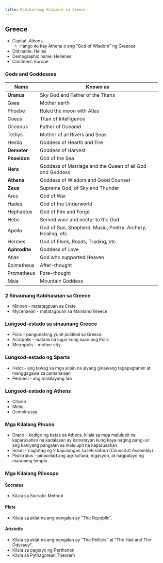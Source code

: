 ```yaml
---
title: Kabihasnang Klasikal sa Greece
---
```


## Greece

- Capital: Athens
  - Hango ito kay Athena o ang "God of Wisdom" ng Greecee
- Old name: Hellas
- Demographic name: Hellenes
- Continent: Europe

### Gods and Goddesses

| Name          | Known as                                                    |
| ------------- | ----------------------------------------------------------- |
| **Uranus**    | Sky God and Father of the Titans                            |
| Gaea          | Mother earth                                                |
| Phoebe        | Ruled the moon with Atlas                                   |
| Coeus         | Titan of Intelligence                                       |
| Oceanus       | Father of Oceanid                                           |
| Tethys        | Mother of all Rivers and Seas                               |
| Hestia        | Goddess of Hearth and Fire                                  |
| **Demeter**   | Goddess of Harvest                                          |
| **Poseidon**  | God of the Sea                                              |
| **Hera**      | Goddess of Marriage and the Queen of all God and Goddess    |
| **Athena**    | Goddess of Wisdom and Good Counsel                          |
| **Zeus**      | Supreme God, of Sky and Thunder                             |
| Ares          | God of War                                                  |
| Hades         | God of the Underworld                                       |
| Hephaetus     | God of Fire and Forge                                       |
| Hebe          | Served wine and nectar to the God                           |
| Apollo        | God of Sun, Shepherd, Music, Poetry, Archery, Healing, etc. |
| Hermes        | God of Flock, Roads, Trading, etc.                          |
| **Aphrodite** | Goddess of Love                                             |
| Atlas         | God who supported Heaven                                    |
| Epimetheus    | After-thought                                               |
| Prometheus    | Fore-thought                                                |
| Maia          | Mountain Goddess                                            |

### 2 Sinaunang Kabihasnan sa Greece

- Minoan - matatagpuan sa Crete
- Mycenaean - matatagpuan sa Mainland Greece

### Lungsod-estado sa sinaunang Greece

- Polis - pangunahing yunit politikal sa Greece
- Acropolis - mataas na lugar kung saan ang Polis
- Metropolis - mother city

### Lungsod-estado ng Sparta

- Helot - ang tawag sa mga alipin na siyang ginawang tagapagtanim at manggagawa sa pamahalaan 
- Perioeci - ang malalayang tao

### Lungsod-estado ng Athens

- Citizen
- Metic
- Demokrasya

### Mga Kilalang Pinuno

- Draco - kodigo ng batas sa Athens, kilala sa mga malulupit na kaparusahan na kadalasan ay kamatayan kung kaya naging pang-uri ang kaniyang pangalan sa malulupit na kaparusahan
- Solon - nagtatag ng 2 kapulungan sa lehislatura (Council at Assembly)
- Pisistratus - pinaunlad ang agrikultura, irigasyon, at nagpatayo ng maraming templo

### Mga Kilalang Pilosopo

#### Socrates

- Kilala sa Socratic Method

#### Plato

- Kilala sa aklat na ang pangalan ay "The Republic".

#### Aristotle

- Kilala sa aklat na ang pangalan ay "The Politics" at "The Iliad and The Odyssey".
- Kilala sa pagtayo ng Parthenon
- Kilala sa Pythagorean Theorem
